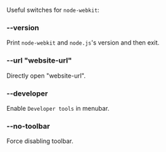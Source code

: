 Useful switches for `node-webkit`:

### --version
Print `node-webkit` and `node.js`'s version and then exit.

### --url "website-url"
Directly open "website-url".

### --developer
Enable `Developer tools` in menubar.

### --no-toolbar
Force disabling toolbar.